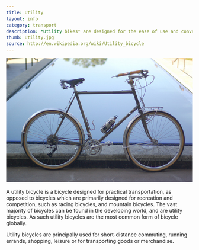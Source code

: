 ```yaml
---
title: Utility
layout: info
category: transport
description: *Utility bikes* are designed for the ease of use and convenience in short-distance travel.
thumb: utility.jpg
source: http://en.wikipedia.org/wiki/Utility_bicycle
---
```


![Bike photo](img/bikes/utility.jpg)

A utility bicycle is a bicycle designed for practical transportation, as opposed to bicycles which are primarily designed for recreation and competition, such as racing bicycles, and mountain bicycles. The vast majority of bicycles can be found in the developing world, and are utility bicycles. As such utility bicycles are the most common form of bicycle globally.

Utility bicycles are principally used for short-distance commuting, running errands, shopping, leisure or for transporting goods or merchandise.